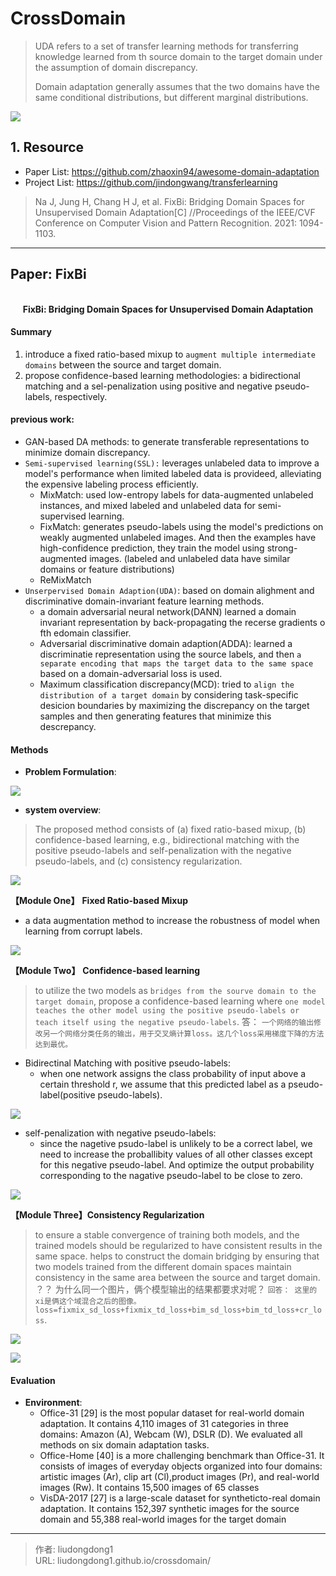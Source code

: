 # CrossDomain


> UDA refers to a set of transfer learning methods for transferring knowledge learned from th source domain to the target domain under the assumption of domain discrepancy.
>
> Domain adaptation generally assumes that the two domains have the same conditional distributions, but different marginal distributions.

![](https://gitee.com/github-25970295/blogpictureV2/raw/master/image-20211006201042249.png)

## 1. Resource

- Paper List: https://github.com/zhaoxin94/awesome-domain-adaptation
- Project List: https://github.com/jindongwang/transferlearning

> Na J, Jung H, Chang H J, et al. FixBi: Bridging Domain Spaces for Unsupervised Domain Adaptation[C] //Proceedings of the IEEE/CVF Conference on Computer Vision and Pattern Recognition. 2021: 1094-1103.

------

## Paper: FixBi

<div align=center>
<br/>
<b>FixBi: Bridging Domain Spaces for Unsupervised Domain Adaptation</b>
</div>


#### Summary

1. introduce a fixed ratio-based mixup to `augment multiple intermediate domains` between the source and target domain.
2. propose confidence-based learning methodologies: a bidirectional matching and a sel-penalization using positive and negative pseudo-labels, respectively.

#### previous work:

- GAN-based DA methods: to generate transferable representations to minimize domain discrepancy.
- `Semi-supervised learning(SSL):`  leverages unlabeled data to improve a model's performance when limited labeled data is provideed, alleviating the expensive labeling process efficiently.
  - MixMatch: used low-entropy labels for data-augmented unlabeled instances, and mixed labeled and unlabeled data for semi-supervised learning.
  - FixMatch: generates pseudo-labels using the model's predictions on weakly augmented unlabeled images. And then the examples have high-confidence prediction, they train the model using strong-augmented images. (labeled and unlabeled data have similar domains or feature distributions)
  - ReMixMatch
- `Unserpervised Domain Adaption(UDA)`: based on domain alighment and discriminative domain-invariant feature learning methods.
  - a domain adversarial neural network(DANN) learned a domain invariant representation by back-propagating the recerse gradients o fth edomain classifier.
  - Adversarial discriminative domain adaption(ADDA): learned a discriminatie representation using the source labels, and then `a separate encoding that maps the target data to the same space` based on a domain-adversarial loss is used.
  - Maximum classification discrepancy(MCD): tried to `align the distribution of a target domain` by considering task-specific desicion boundaries by maximizing the discrepancy on the target samples and then generating features that minimize this descrepancy.

#### Methods

- **Problem Formulation**:

![](https://gitee.com/github-25970295/blogpictureV2/raw/master/image-20211006164014178.png)

- **system overview**:

> The proposed method consists of (a) fixed ratio-based mixup, (b) confidence-based learning, e.g., bidirectional matching with the positive pseudo-labels and self-penalization with the negative pseudo-labels, and (c) consistency regularization.   

![](https://gitee.com/github-25970295/blogpictureV2/raw/master/image-20211006160100542.png)

**【Module One】** **Fixed Ratio-based Mixup**

- a data augmentation method to increase the robustness of model when learning from corrupt labels.

![](https://gitee.com/github-25970295/blogpictureV2/raw/master/image-20211006165030071.png)

**【Module Two】** **Confidence-based learning**

> to utilize the two models as `bridges from the sourve domain to the target domain`, propose a confidence-based learning where `one model teaches the other model using the positive pseudo-labels or teach itself using the negative pseudo-labels`.    答： `一个网络的输出修改另一个网络分类任务的输出，用于交叉熵计算loss。这几个loss采用梯度下降的方法达到最优。`

- Bidirectinal Matching with positive pseudo-labels:
  - when one network assigns the class probability of input above a certain threshold r, we assume that this predicted label as a pseudo-label(positive pseudo-labels).

![](https://gitee.com/github-25970295/blogpictureV2/raw/master/image-20211006183316923.png)

- self-penalization with negative pseudo-labels:
  - since the nagetive psudo-label is unlikely to be a correct label, we need to increase the proballibity values of all other classes except for this negative pseudo-label. And optimize the output probability corresponding to the nagative pseudo-label to be close to zero.

![](https://gitee.com/github-25970295/blogpictureV2/raw/master/image-20211006183823708.png)

**【Module Three】Consistency Regularization**

> to ensure a stable convergence of training both models, and the trained models should be regularized to have consistent results in the same space. helps to construct the domain bridging by ensuring that two models trained from the different domain spaces maintain consistency in the same area between the source and target domain.  ？？ 为什么同一个图片，俩个模型输出的结果都要求对呢？ `回答： 这里的xi是俩这个域混合之后的图像。loss=fixmix_sd_loss+fixmix_td_loss+bim_sd_loss+bim_td_loss+cr_loss`.

![](https://gitee.com/github-25970295/blogpictureV2/raw/master/image-20211006184724627.png)

![](https://gitee.com/github-25970295/blogpictureV2/raw/master/image-20211006185403466.png)

#### Evaluation

  - **Environment**:   
    - Office-31 [29] is the most popular dataset for real-world domain adaptation. It contains 4,110 images of 31 categories in three domains: Amazon (A), Webcam (W), DSLR (D). We evaluated all methods on six domain adaptation tasks.
    - Office-Home [40] is a more challenging benchmark than Office-31. It consists of images of everyday objects organized into four domains: artistic images (Ar), clip art (Cl),product images (Pr), and real-world images (Rw). It contains 15,500 images of 65 classes  
    - VisDA-2017 [27] is a large-scale dataset for syntheticto-real domain adaptation. It contains 152,397 synthetic
      images for the source domain and 55,388 real-world images for the target domain  





---

> 作者: liudongdong1  
> URL: liudongdong1.github.io/crossdomain/  

